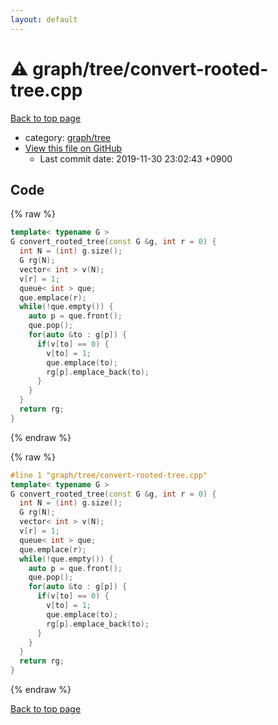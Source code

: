 ```yaml
---
layout: default
---
```


<!-- mathjax config similar to math.stackexchange -->
<script type="text/javascript" async
  src="https://cdnjs.cloudflare.com/ajax/libs/mathjax/2.7.5/MathJax.js?config=TeX-MML-AM_CHTML">
</script>
<script type="text/x-mathjax-config">
  MathJax.Hub.Config({
    TeX: { equationNumbers: { autoNumber: "AMS" }},
    tex2jax: {
      inlineMath: [ ['$','$'] ],
      processEscapes: true
    },
    "HTML-CSS": { matchFontHeight: false },
    displayAlign: "left",
    displayIndent: "2em"
  });
</script>

<script type="text/javascript" src="https://cdnjs.cloudflare.com/ajax/libs/jquery/3.4.1/jquery.min.js"></script>
<script src="https://cdn.jsdelivr.net/npm/jquery-balloon-js@1.1.2/jquery.balloon.min.js" integrity="sha256-ZEYs9VrgAeNuPvs15E39OsyOJaIkXEEt10fzxJ20+2I=" crossorigin="anonymous"></script>
<script type="text/javascript" src="../../../assets/js/copy-button.js"></script>
<link rel="stylesheet" href="../../../assets/css/copy-button.css" />


# :warning: graph/tree/convert-rooted-tree.cpp

<a href="../../../index.html">Back to top page</a>

* category: <a href="../../../index.html#28790b6202284cbbffc9d712b59f4b80">graph/tree</a>
* <a href="{{ site.github.repository_url }}/blob/master/graph/tree/convert-rooted-tree.cpp">View this file on GitHub</a>
    - Last commit date: 2019-11-30 23:02:43 +0900




## Code

<a id="unbundled"></a>
{% raw %}
```cpp
template< typename G >
G convert_rooted_tree(const G &g, int r = 0) {
  int N = (int) g.size();
  G rg(N);
  vector< int > v(N);
  v[r] = 1;
  queue< int > que;
  que.emplace(r);
  while(!que.empty()) {
    auto p = que.front();
    que.pop();
    for(auto &to : g[p]) {
      if(v[to] == 0) {
        v[to] = 1;
        que.emplace(to);
        rg[p].emplace_back(to);
      }
    }
  }
  return rg;
}

```
{% endraw %}

<a id="bundled"></a>
{% raw %}
```cpp
#line 1 "graph/tree/convert-rooted-tree.cpp"
template< typename G >
G convert_rooted_tree(const G &g, int r = 0) {
  int N = (int) g.size();
  G rg(N);
  vector< int > v(N);
  v[r] = 1;
  queue< int > que;
  que.emplace(r);
  while(!que.empty()) {
    auto p = que.front();
    que.pop();
    for(auto &to : g[p]) {
      if(v[to] == 0) {
        v[to] = 1;
        que.emplace(to);
        rg[p].emplace_back(to);
      }
    }
  }
  return rg;
}

```
{% endraw %}

<a href="../../../index.html">Back to top page</a>

